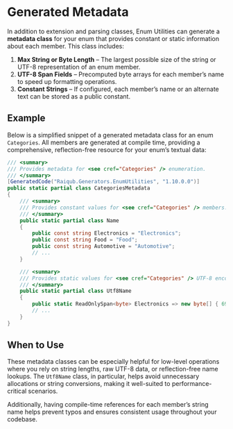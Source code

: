 # Generated Metadata

In addition to extension and parsing classes, Enum Utilities can generate a **metadata class** for your enum that provides constant or static information about each member. This class includes:

1. **Max String or Byte Length** – The largest possible size of the string or UTF-8 representation of an enum member.
2. **UTF-8 Span Fields** – Precomputed byte arrays for each member’s name to speed up formatting operations.
3. **Constant Strings** – If configured, each member’s name or an alternate text can be stored as a public constant.

## Example

Below is a simplified snippet of a generated metadata class for an enum `Categories`. All members are generated at compile time, providing a comprehensive, reflection-free resource for your enum’s textual data:

```csharp
/// <summary>
/// Provides metadata for <see cref="Categories" /> enumeration.
/// </summary>
[GeneratedCode("Raiqub.Generators.EnumUtilities", "1.10.0.0")]
public static partial class CategoriesMetadata
{
    /// <summary>
    /// Provides constant values for <see cref="Categories" /> members.
    /// </summary>
    public static partial class Name
    {
        public const string Electronics = "Electronics";
        public const string Food = "Food";
        public const string Automotive = "Automotive";
        // ...
    }

    /// <summary>
    /// Provides static values for <see cref="Categories" /> UTF-8 encoded members.
    /// </summary>
    public static partial class Utf8Name
    {
        public static ReadOnlySpan<byte> Electronics => new byte[] { 69, 108, 101, 99, 116, 114, 111, 110, 105, 99, 115 };
        // ...
    }
}
```

## When to Use

These metadata classes can be especially helpful for low-level operations where you rely on string lengths, raw UTF-8 data, or reflection-free name lookups. The `Utf8Name` class, in particular, helps avoid unnecessary allocations or string conversions, making it well-suited to performance-critical scenarios.

Additionally, having compile-time references for each member’s string name helps prevent typos and ensures consistent usage throughout your codebase.

